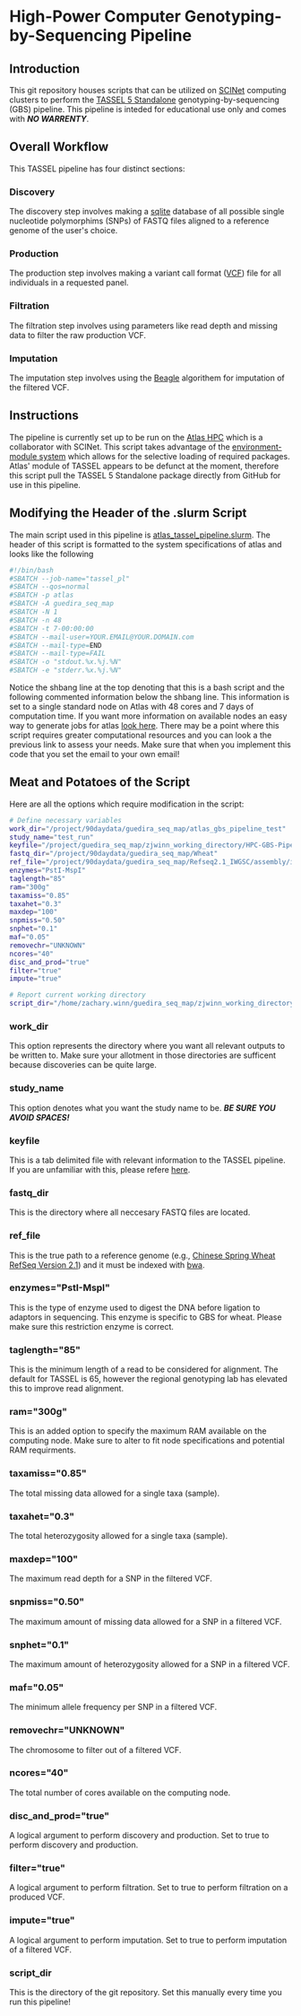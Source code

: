 # High-Power Computer Genotyping-by-Sequencing Pipeline

## Introduction

This git repository houses scripts that can be utilized on [SCINet](https://scinet.usda.gov/) computing clusters to perform the [TASSEL 5 Standalone](https://tassel.bitbucket.io/) genotyping-by-sequencing (GBS) pipeline. This pipeline is inteded for educational use only and comes with ***NO WARRENTY***.

## Overall Workflow

This TASSEL pipeline has four distinct sections:

### Discovery

The discovery step involves making a [sqlite](https://www.sqlite.org/index.html) database of all possible single nucleotide polymorphims (SNPs) of FASTQ files aligned to a reference genome of the user's choice.

### Production

The production step involves making a variant call format ([VCF](https://en.wikipedia.org/wiki/Variant_Call_Format)) file for all individuals in a requested panel. 

### Filtration 

The filtration step involves using parameters like read depth and missing data to filter the raw production VCF.

### Imputation

The imputation step involves using the [Beagle](https://faculty.washington.edu/browning/beagle/beagle.html) algorithem for imputation of the filtered VCF.

## Instructions

The pipeline is currently set up to be run on the [Atlas HPC](https://www.hpc.msstate.edu/computing/atlas/) which is a collaborator with SCINet. This script takes advantage of the [environment-module system](https://modules.sourceforge.net/) which allows for the selective loading of required packages. Atlas' module of TASSEL appears to be defunct at the moment, therefore this script pull the TASSEL 5 Standalone package directly from GitHub for use in this pipeline. 

## Modifying the Header of the .slurm Script

The main script used in this pipeline is [atlas_tassel_pipeline.slurm](https://github.com/zjwinn/HPC-GBS-Pipeline/blob/main/atlas_tassel_pipeline.slurm). The header of this script is formatted to the system specifications of atlas and looks like the following

```bash
#!/bin/bash
#SBATCH --job-name="tassel_pl"                   
#SBATCH --qos=normal
#SBATCH -p atlas                                 
#SBATCH -A guedira_seq_map                       
#SBATCH -N 1                                      
#SBATCH -n 48                                     
#SBATCH -t 7-00:00:00                             
#SBATCH --mail-user=YOUR.EMAIL@YOUR.DOMAIN.com                                    
#SBATCH --mail-type=END                           
#SBATCH --mail-type=FAIL                          
#SBATCH -o "stdout.%x.%j.%N"                      
#SBATCH -e "stderr.%x.%j.%N"   
```

Notice the shbang line at the top denoting that this is a bash script and the following commented information below the shbang line. This information is set to a single standard node on Atlas with 48 cores and 7 days of computation time. If you want more information on available nodes an easy way to generate jobs for atlas [look here](https://www.hpc.msstate.edu/computing/atlas/#ondemand). There may be a point where this script requires greater computational resources and you can look a the previous link to assess your needs. Make sure that when you implement this code that you set the email to your own email!

## Meat and Potatoes of the Script

Here are all the options which require modification in the script:

```bash
# Define necessary variables
work_dir="/project/90daydata/guedira_seq_map/atlas_gbs_pipeline_test"
study_name="test_run"
keyfile="/project/guedira_seq_map/zjwinn_working_directory/HPC-GBS-Pipeline/GAM2023_yr-pop_keyfile.txt"
fastq_dir="/project/90daydata/guedira_seq_map/Wheat"
ref_file="/project/90daydata/guedira_seq_map/Refseq2.1_IWGSC/assembly/iwgsc_refseqv2.1_assembly.fa"
enzymes="PstI-MspI"
taglength="85"
ram="300g"
taxamiss="0.85"
taxahet="0.3"
maxdep="100"
snpmiss="0.50"
snphet="0.1"
maf="0.05"
removechr="UNKNOWN"
ncores="40"
disc_and_prod="true"
filter="true"
impute="true"

# Report current working directory
script_dir="/home/zachary.winn/guedira_seq_map/zjwinn_working_directory/HPC-GBS-Pipeline"
```
### work_dir

This option represents the directory where you want all relevant outputs to be written to. Make sure your allotment in those directories are sufficent because discoveries can be quite large.

### study_name

This option denotes what you want the study name to be. ***BE SURE YOU AVOID SPACES!***

### keyfile

This is a tab delimited file with relevant information to the TASSEL pipeline. If you are unfamiliar with this, please refere [here](https://www.maizegenetics.net/copy-of-tassel).

### fastq_dir

This is the directory where all neccesary FASTQ files are located.

### ref_file

This is the true path to a reference genome (e.g., [Chinese Spring Wheat RefSeq Version 2.1](https://urgi.versailles.inrae.fr/download/iwgsc/IWGSC_RefSeq_Assemblies/v2.1/)) and it must be indexed with [bwa](https://bio-bwa.sourceforge.net/). 

### enzymes="PstI-MspI"

This is the type of enzyme used to digest the DNA before ligation to adaptors in sequencing. This enzyme is specific to GBS for wheat. Please make sure this restriction enzyme is correct.

### taglength="85"

This is the minimum length of a read to be considered for alignment. The default for TASSEL is 65, however the regional genotyping lab has elevated this to improve read alignment.

### ram="300g"

This is an added option to specify the maximum RAM available on the computing node. Make sure to alter to fit node specifications and potential RAM requirments.

### taxamiss="0.85"

The total missing data allowed for a single taxa (sample). 

### taxahet="0.3"

The total heterozygosity allowed for a single taxa (sample).

### maxdep="100"

The maximum read depth for a SNP in the filtered VCF.

### snpmiss="0.50"

The maximum amount of missing data allowed for a SNP in a filtered VCF.

### snphet="0.1"

The maximum amount of heterozygosity allowed for a SNP in a filtered VCF.

### maf="0.05"

The minimum allele frequency per SNP in a filtered VCF.

### removechr="UNKNOWN"

The chromosome to filter out of a filtered VCF.

### ncores="40"

The total number of cores available on the computing node.

### disc_and_prod="true"

A logical argument to perform discovery and production. Set to true to perform discovery and production.

### filter="true"

A logical argument to perform filtration. Set to true to perform filtration on a produced VCF.

### impute="true"

A logical argument to perform imputation. Set to true to perform imputation of a filtered VCF.

### script_dir

This is the directory of the git repository. Set this manually every time you run this pipeline!

